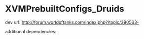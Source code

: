 # XVMPrebuiltConfigs_Druids


dev url:
http://forum.worldoftanks.com/index.php?/topic/390563-




additional dependencies: